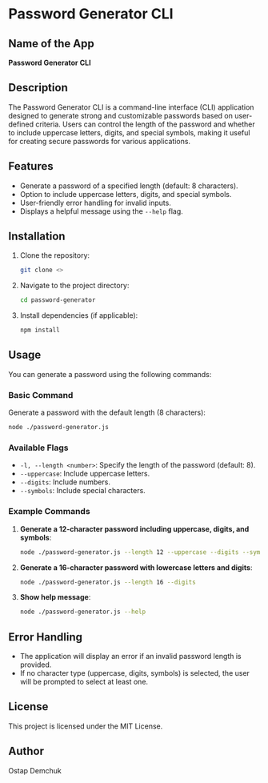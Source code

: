 
# Password Generator CLI

## Name of the App

**Password Generator CLI**

## Description

The Password Generator CLI is a command-line interface (CLI) application designed to generate strong and customizable passwords based on user-defined criteria. Users can control the length of the password and whether to include uppercase letters, digits, and special symbols, making it useful for creating secure passwords for various applications.

## Features

- Generate a password of a specified length (default: 8 characters).
- Option to include uppercase letters, digits, and special symbols.
- User-friendly error handling for invalid inputs.
- Displays a helpful message using the `--help` flag.

## Installation

1. Clone the repository:

   ```bash
   git clone <>
   ```

2. Navigate to the project directory:

   ```bash
   cd password-generator
   ```

3. Install dependencies (if applicable):

   ```bash
   npm install
   ```

## Usage

You can generate a password using the following commands:

### Basic Command

Generate a password with the default length (8 characters):

```bash
node ./password-generator.js
```

### Available Flags

- `-l, --length <number>`: Specify the length of the password (default: 8).
- `--uppercase`: Include uppercase letters.
- `--digits`: Include numbers.
- `--symbols`: Include special characters.

### Example Commands

1. **Generate a 12-character password including uppercase, digits, and symbols**:

   ```bash
   node ./password-generator.js --length 12 --uppercase --digits --symbols
   ```

2. **Generate a 16-character password with lowercase letters and digits**:

   ```bash
   node ./password-generator.js --length 16 --digits
   ```

3. **Show help message**:

   ```bash
   node ./password-generator.js --help
   ```

## Error Handling

- The application will display an error if an invalid password length is provided.
- If no character type (uppercase, digits, symbols) is selected, the user will be prompted to select at least one.

## License

This project is licensed under the MIT License.

## Author

Ostap Demchuk
